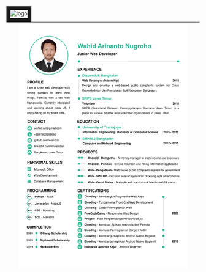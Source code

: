 <a title="Download PDF" href="https://github.com/wahidari/wahidari/tree/master/cv/cv.pdf">
  <img align="left" alt="logo" height="21px" border="10" src="https://img.shields.io/badge/download-PDF-f44336" />
</a>
<br>

| <img align="center" width="90%" alt="cv" src="https://raw.githubusercontent.com/wahidari/wahidari/master/cv/cv.png" /> |
| ------ |
